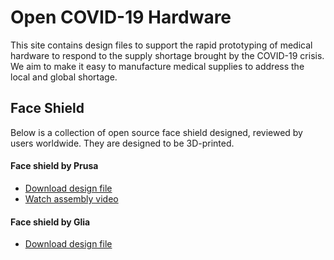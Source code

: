 # Open COVID-19 Hardware
This site contains design files to support the rapid prototyping of medical hardware to respond to the supply shortage brought by the COVID-19 crisis. We aim to make it easy to manufacture medical supplies to address the local and global shortage.

## Face Shield
Below is a collection of open source face shield designed, reviewed by users worldwide. They are designed to be 3D-printed.

#### Face shield by Prusa
- [Download design file](https://www.prusaprinters.org/prints/25857-protective-face-shield-rc1)
- [Watch assembly video](https://youtu.be/pP7z3iw76GA)

#### Face shield by Glia
- [Download design file](https://github.com/gliax/faceshield)
